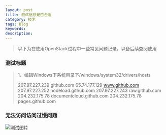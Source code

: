 ```yaml
---
layout: post
title: 测试信息是否合适
category: 技术
tags: Blog
keywords: 
description: 
---
```


>以下为在使用OpenStack过程中一些常见问题记录，以备后续查阅使用

### 测试标题
>1、编辑Windows下系统目录下/windows/system32/drivers/hosts
> 
>207.97.227.239 github.com 
>65.74.177.129 www.github.com 
>207.97.227.252 nodeload.github.com 
>207.97.227.243 raw.github.com
>204.232.175.78 documentcloud.github.com
>204.232.175.78 pages.github.com

### 无法访问访问过慢问题
![测试图片](http://chenzongliang.github.io/images/2015-02-03/consistencygroup-1.jpg)
